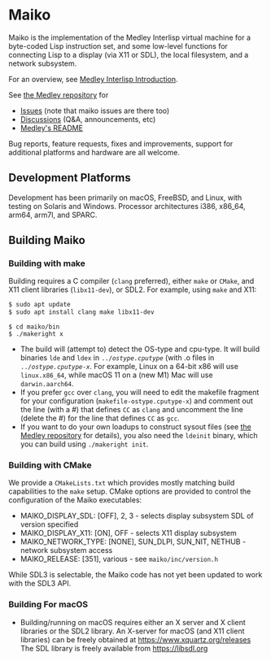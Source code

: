 # Maiko

Maiko is the implementation of the Medley Interlisp virtual machine for a
byte-coded Lisp instruction set, and some low-level functions for
connecting Lisp to a display (via X11 or SDL), the local filesystem,
and a network subsystem.

For an overview, see [Medley Interlisp Introduction](https://interlisp.org/medley/using/docs/medley/).

See [the Medley repository](https://github.com/Interlisp/medley) for
* [Issues](https://github.com/Interlisp/medley/issues) (note that maiko issues are there too)
* [Discussions](https://github.com/Interlisp/medley/discussions) (Q&A, announcements, etc)
* [Medley's README](https://github.com/Interlisp/medley/blob/master/README.md)

Bug reports, feature requests, fixes and improvements, support for additional platforms and hardware are all welcome.

## Development Platforms

Development has been primarily on macOS, FreeBSD, and Linux, with testing on Solaris and Windows.
Processor architectures i386, x86\_64, arm64, arm7l, and SPARC.


## Building Maiko

### Building with make
Building requires a C compiler (`clang` preferred), either `make` or `CMake`, and X11 client libraries (`libx11-dev`), or SDL2. For example, using `make` and X11:

``` sh
$ sudo apt update
$ sudo apt install clang make libx11-dev
```

```
$ cd maiko/bin
$ ./makeright x
```

* The build will (attempt to) detect the OS-type and cpu-type. It will build binaries `lde` and `ldex` in `../`_`ostype.cputype`_ (with .o files in `../`_`ostype.cputype-x`_. For example, Linux on a 64-bit x86 will use `linux.x86_64`, while macOS 11 on a (new M1) Mac will use `darwin.aarch64`.
* If you prefer `gcc` over `clang`, you will need to edit the makefile fragment for your configuration (`makefile-ostype.cputype-x`) and comment out the line (with a #) that defines `CC` as `clang` and uncomment the line (delete the #) for the line that defines `CC` as `gcc`.
* If you want to do your own loadups to construct sysout files (see [the Medley repository](https://github.com/Interlisp/medley) for details), you also need the `ldeinit` binary, which you can build using `./makeright init`.

### Building with CMake
We provide a `CMakeLists.txt` which provides mostly matching build capabilities to the `make` setup.
CMake options are provided to control the configuration of the Maiko executables:
* MAIKO\_DISPLAY\_SDL: [OFF], 2, 3 - selects display subsystem SDL of version specified
* MAIKO\_DISPLAY\_X11: [ON], OFF - selects X11 display subsystem
* MAIKO\_NETWORK\_TYPE: [NONE], SUN\_DLPI, SUN\_NIT, NETHUB - network subsystem access
* MAIKO_RELEASE: [351], various - see `maiko/inc/version.h`

While SDL3 is selectable, the Maiko code has not yet been updated to work with the SDL3 API.

### Building For macOS

* Building/running on macOS requires either an X server and X client libraries or the SDL2 library.
An X-server for macOS (and X11 client libraries) can be freely obtained at https://www.xquartz.org/releases
The SDL library is freely available from https://libsdl.org
